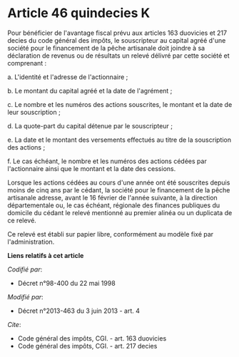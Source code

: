 # Article 46 quindecies K

Pour bénéficier de l'avantage fiscal prévu aux articles 163 duovicies et 217 decies du code général des impôts, le
souscripteur au capital agréé d'une société pour le financement de la pêche artisanale doit joindre à sa déclaration de
revenus ou de résultats un relevé délivré par cette société et comprenant : 

a. L'identité et l'adresse de l'actionnaire ; 

b. Le montant du capital agréé et la date de l'agrément ; 

c. Le nombre et les numéros des actions souscrites, le montant et la date de leur souscription ; 

d. La quote-part du capital détenue par le souscripteur ; 

e. La date et le montant des versements effectués au titre de la souscription des actions ; 

f. Le cas échéant, le nombre et les numéros des actions cédées par l'actionnaire ainsi que le montant et la date des
cessions. 

Lorsque les actions cédées au cours d'une année ont été souscrites depuis moins de cinq ans par le cédant, la société pour le
financement de la pêche artisanale adresse, avant le 16 février de l'année suivante, à la direction départementale ou, le cas
échéant, régionale des finances publiques du domicile du cédant le relevé mentionné au premier alinéa ou un duplicata de ce
relevé. 

Ce relevé est établi sur papier libre, conformément au modèle fixé par l'administration.

**Liens relatifs à cet article**

_Codifié par_:

  - Décret n°98-400 du 22 mai 1998

_Modifié par_:

  - Décret n°2013-463 du 3 juin 2013 - art. 4

_Cite_:

  - Code général des impôts, CGI. - art. 163 duovicies
  - Code général des impôts, CGI. - art. 217 decies

